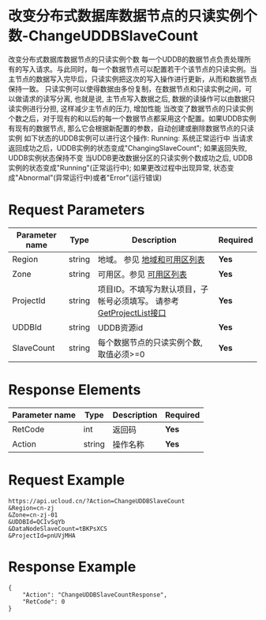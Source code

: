 # 改变分布式数据库数据节点的只读实例个数-ChangeUDDBSlaveCount

改变分布式数据库数据节点的只读实例个数
每一个UDDB的数据节点负责处理所有的写入请求。与此同时，每一个数据节点可以配置若干个该节点的只读实例。当主节点的数据写入完毕后，只读实例把这次的写入操作进行更新，从而和数据节点保持一致。
只读实例可以使得数据由多份复制，在数据节点和只读实例之间，可以做请求的读写分离, 也就是说, 主节点写入数据之后, 数据的读操作可以由数据只读实例进行分担, 这样减少主节点的压力, 增加性能
当改变了数据节点的只读实例个数之后，对于现有的和以后的每一个数据节点都采用这个配置。如果UDDB实例有现有的数据节点, 那么它会根据新配置的参数，自动创建或删除数据节点的只读实例
如下状态的UDDB实例可以进行这个操作:
Running: 系统正常运行中
当请求返回成功之后，UDDB实例的状态变成"ChangingSlaveCount"; 如果返回失败, UDDB实例状态保持不变 当UDDB更改数据分区的只读实例个数成功之后, UDDB实例的状态变成"Running"(正常运行中); 如果更改过程中出现异常, 状态变成"Abnormal"(异常运行中)或者"Error"(运行错误)

# Request Parameters
|Parameter name|Type|Description|Required|
|---|---|---|---|
|Region|string|地域。 参见 [地域和可用区列表](api/summary/regionlist)|**Yes**|
|Zone|string|可用区。参见 [可用区列表](api/summary/regionlist)|**Yes**|
|ProjectId|string|项目ID。不填写为默认项目，子帐号必须填写。 请参考[GetProjectList接口](api/summary/get_project_list)|**Yes**|
|UDDBId|string|UDDB资源id|**Yes**|
|SlaveCount|string|每个数据节点的只读实例个数, 取值必须>=0|**Yes**|

# Response Elements
|Parameter name|Type|Description|Required|
|---|---|---|---|
|RetCode|int|返回码|**Yes**|
|Action|string|操作名称|**Yes**|

# Request Example
```
https://api.ucloud.cn/?Action=ChangeUDDBSlaveCount
&Region=cn-zj
&Zone=cn-zj-01
&UDDBId=QCIvSqYb
&DataNodeSlaveCount=tBKPsXCS
&ProjectId=pnUVjMHA
```

# Response Example
```
{
    "Action": "ChangeUDDBSlaveCountResponse", 
    "RetCode": 0
}
```

